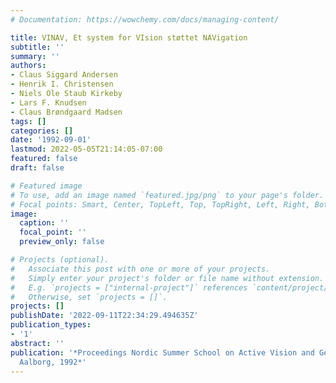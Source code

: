 ```yaml
---
# Documentation: https://wowchemy.com/docs/managing-content/

title: VINAV, Et system for VIsion støttet NAVigation
subtitle: ''
summary: ''
authors:
- Claus Siggard Andersen
- Henrik I. Christensen
- Niels Ole Staub Kirkeby
- Lars F. Knudsen
- Claus Brøndgaard Madsen
tags: []
categories: []
date: '1992-09-01'
lastmod: 2022-05-05T21:14:05-07:00
featured: false
draft: false

# Featured image
# To use, add an image named `featured.jpg/png` to your page's folder.
# Focal points: Smart, Center, TopLeft, Top, TopRight, Left, Right, BottomLeft, Bottom, BottomRight.
image:
  caption: ''
  focal_point: ''
  preview_only: false

# Projects (optional).
#   Associate this post with one or more of your projects.
#   Simply enter your project's folder or file name without extension.
#   E.g. `projects = ["internal-project"]` references `content/project/deep-learning/index.md`.
#   Otherwise, set `projects = []`.
projects: []
publishDate: '2022-09-11T22:34:29.494635Z'
publication_types:
- '1'
abstract: ''
publication: '*Proceedings Nordic Summer School on Active Vision and Geometric Modeling,
  Aalborg, 1992*'
---
```

